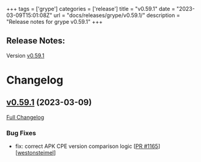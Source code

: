+++
tags = ['grype']
categories = ['release']
title = "v0.59.1"
date = "2023-03-09T15:01:08Z"
url = "docs/releases/grype/v0.59.1/"
description = "Release notes for grype v0.59.1"
+++

## Release Notes:
Version [v0.59.1](https://github.com/anchore/grype/releases/tag/v0.59.1)

# Changelog

## [v0.59.1](https://github.com/anchore/grype/tree/v0.59.1) (2023-03-09)

[Full Changelog](https://github.com/anchore/grype/compare/v0.59.0...v0.59.1)

### Bug Fixes

- fix: correct APK CPE version comparison logic [[PR #1165](https://github.com/anchore/grype/pull/1165)] [[westonsteimel](https://github.com/westonsteimel)]
